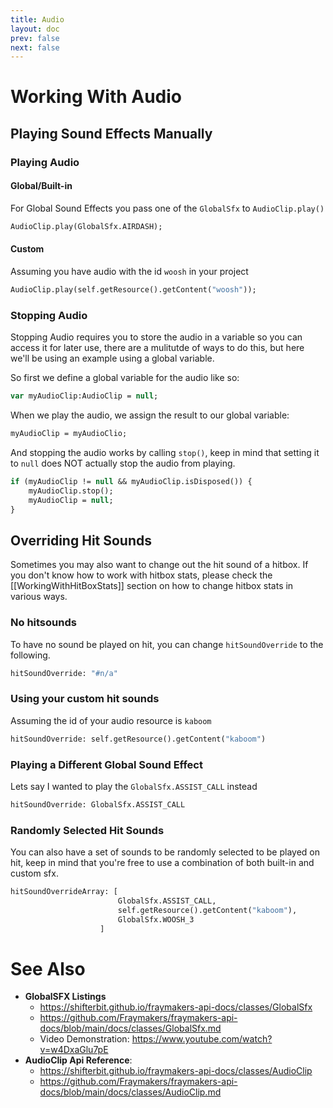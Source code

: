 ```yaml
---
title: Audio
layout: doc
prev: false
next: false
---
```


# Working With Audio
## Playing Sound Effects Manually
### Playing Audio
#### Global/Built-in
For Global Sound Effects you pass one of the `GlobalSfx` to `AudioClip.play()`
```haxe
AudioClip.play(GlobalSfx.AIRDASH);
```

#### Custom
Assuming you have audio with the id `woosh` in your project
```haxe
AudioClip.play(self.getResource().getContent("woosh"));
```


### Stopping Audio
Stopping Audio requires you to store the audio in a variable so you can access it for later use, there are a mulitutde of ways to do this, but here we'll be using an example using a global variable.

So first we define a global variable for the audio like so:
```haxe
var myAudioClip:AudioClip = null;
```

When we play the audio, we assign the result to our global variable:
```haxe
myAudioClip = myAudioClio;
```

And stopping the audio works by calling `stop()`, keep in mind that setting it to `null` does NOT actually stop the audio from playing.
```haxe
if (myAudioClip != null && myAudioClip.isDisposed()) {
	myAudioClip.stop();
	myAudioClip = null;
}
```

## Overriding Hit Sounds
Sometimes you may also want to change out the hit sound of a hitbox.
If you don't know how to work with hitbox stats, please check the [[WorkingWithHitBoxStats]] section on how to change hitbox stats in various ways.
### No hitsounds
To have no sound be played on hit, you can change `hitSoundOverride` to the following.
```haxe
hitSoundOverride: "#n/a"
```

### Using your custom hit sounds
Assuming the id of your audio resource is `kaboom`
```haxe
hitSoundOverride: self.getResource().getContent("kaboom")
```


### Playing a Different Global Sound Effect
Lets say I wanted to play the  `GlobalSfx.ASSIST_CALL` instead
```haxe
hitSoundOverride: GlobalSfx.ASSIST_CALL
```


### Randomly Selected Hit Sounds
You can also have a set of sounds to be randomly selected to be played on hit, keep in mind that you're free to use a combination of both built-in and custom sfx.
```haxe
hitSoundOverrideArray: [
						GlobalSfx.ASSIST_CALL,
						self.getResource().getContent("kaboom"),
						GlobalSfx.WOOSH_3
					]
```



# See Also


- **GlobalSFX Listings**
	- https://shifterbit.github.io/fraymakers-api-docs/classes/GlobalSfx
	- https://github.com/Fraymakers/fraymakers-api-docs/blob/main/docs/classes/GlobalSfx.md
	- Video Demonstration: https://www.youtube.com/watch?v=w4DxaGlu7pE
- **AudioClip Api Reference**:
	-  https://shifterbit.github.io/fraymakers-api-docs/classes/AudioClip
	- https://github.com/Fraymakers/fraymakers-api-docs/blob/main/docs/classes/AudioClip.md

